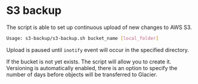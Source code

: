 # S3 backup


The script is able to set up continuous upload of new changes to AWS S3.

```>s3-backup.sh --help      
Usage: s3-backup/s3-backup.sh bucket_name [local_folder]
```

Upload is paused until `inotify` event will occur in the specified directory.

If the bucket is not yet exists. The script will allow you to create it. Versioning is automatically enabled, there is an option to specify the number of days before objects will be transferred to Glacier.